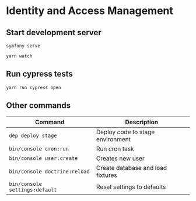 # Identity and Access Management

## Start development server
```
symfony serve
```

```
yarn watch
```

## Run cypress tests
```
yarn run cypress open
```

## Other commands
| Command | Description |
|---|---|
|`dep deploy stage`| Deploy code to stage environment |
|`bin/console cron:run`| Run cron task |
|`bin/console user:create`| Creates new user |
|`bin/console doctrine:reload`| Create database and load fixtures |
|`bin/console settings:default`| Reset settings to defaults |
